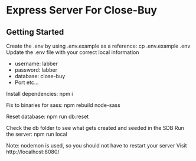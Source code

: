 # Express Server For Close-Buy

## Getting Started

Create the .env by using .env.example as a reference: cp .env.example .env
Update the .env file with your correct local information

- username: labber
- password: labber
- database: close-buy
- Port etc...

Install dependencies: npm i

Fix to binaries for sass: npm rebuild node-sass

Reset database: npm run db:reset

Check the db folder to see what gets created and seeded in the SDB
Run the server: npm run local

Note: nodemon is used, so you should not have to restart your server
Visit http://localhost:8080/


